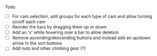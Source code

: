 Todo

- [ ] For cam selection, add groups for each type of cam and allow turning on/off each cam
- [ ] Reorder the bars by dragging them up or down
- [ ] Add an 'x' while hovering over a bar to allow deletion
- [ ] Remove ascending/descending buttons and instead add an up/down arrow to the sort buttons
- [ ] Add nuts and other climbing gear (?)
